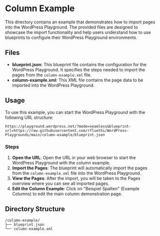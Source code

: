 
# Column Example

This directory contains an example that demonstrates how to import pages into the WordPress Playground. The provided files are designed to showcase the import functionality and help users understand how to use blueprints to configure their WordPress Playground environments.

## Files

- **blueprint.json**: This blueprint file contains the configuration for the WordPress Playground. It specifies the steps needed to import the pages from the `column-example.xml` file.
- **column-example.xml**: This XML file contains the page data to be imported into the WordPress Playground.

## Usage

To use this example, you can start the WordPress Playground with the following URL structure:

```
https://playground.wordpress.net/?mode=seamless&blueprint-url=https://raw.githubusercontent.com/rfluethi/WordPress-Playgrounds/main/column-example/blueprint.json
```

### Steps

1. **Open the URL**: Open the URL in your web browser to start the WordPress Playground with the column example.
2. **Import the Pages**: The blueprint will automatically import the pages from the `column-example.xml` file into the WordPress Playground.
3. **View the Pages**: After the import, you will be taken to the Pages overview where you can see all imported pages.
4. **Edit the Column Example**: Click on "Beispiel Spalten" (Example Columns) to edit the main column demonstration page.

## Directory Structure

```
/column-example/
├── blueprint.json
└── column-example.xml
```
